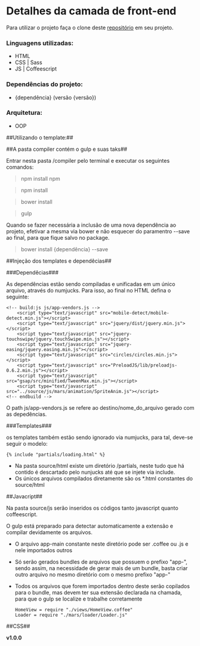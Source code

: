 # Detalhes da camada de front-end

Para utilizar o projeto fa&ccedil;a o clone deste [reposit&oacute;rio](https://bitbucket.uhub.biz/projects/WUNBRA/repos/wunderman-gulpstarter/browse) em seu projeto.

### Linguagens utilizadas:
  - HTML
  - CSS | Sass
  - JS | Coffeescript
  
### Depend&ecirc;ncias do projeto: 
  - {depend&ecirc;ncia} (vers&atilde;o {vers&atilde;o})

### Arquitetura:
  - OOP


##Utilizando o template:##

##A pasta compiler cont&eacute;m o gulp e suas taks##

Entrar nesta pasta /compiler pelo terminal e executar os seguintes comandos: 

> npm install npm

> npm install

> bower install

> gulp

Quando se fazer necess&aacute;ria a inclus&atilde;o de uma nova depend&ecirc;ncia ao projeto, efetivar a mesma via bower e n&atilde;o esquecer do paramentro --save ao final, para que fique salvo no package.

> bower install {depend&ecirc;ncia} --save

##Inje&ccedil;&atilde;o dos templates e depend&ecirc;cias##

###Depend&ecirc;cias###

As depend&ecirc;ncias est&atilde;o sendo compiladas e unificadas em um &uacute;nico arquivo, atrav&eacute;s do numjucks.
Para isso, ao final no HTML defina o seguinte:

	<!-- build:js js/app-vendors.js -->
		<script type="text/javascript" src="mobile-detect/mobile-detect.min.js"></script> 
		<script type="text/javascript" src="jquery/dist/jquery.min.js"></script> 
		<script type="text/javascript" src="jquery-touchswipe/jquery.touchSwipe.min.js"></script> 
		<script type="text/javascript" src="jquery-easing/jquery.easing.min.js"></script> 
		<script type="text/javascript" src="circles/circles.min.js"></script> 
		<script type="text/javascript" src="PreloadJS/lib/preloadjs-0.6.2.min.js"></script> 
		<script type="text/javascript" src="gsap/src/minified/TweenMax.min.js"></script> 
		<script type="text/javascript" src="../source/js/mars/animation/SpriteAnim.js"></script> 
	<!-- endbuild -->

O path js/app-vendors.js se refere ao destino/nome_do_arquivo gerado com as deped&ecirc;ncias.

###Templates###

os templates tamb&eacute;m est&atilde;o sendo ignorado via numjucks, para tal, deve-se seguir o modelo:

	{% include "partials/loading.html" %}


- Na pasta source/html existe um diret&oacute;rio /partials, neste tudo que h&aacute; contido &eacute; descartado pelo nunjucks at&eacute; que se injete via include.
- Os &uacute;nicos arquivos compilados diretamente s&atilde;o os *.html constantes do source/html 

##Javacript##

Na pasta source/js ser&atilde;o inseridos os c&oacute;digos tanto javascript quanto coffeescript. 

O gulp est&aacute; preparado para detectar automaticamente a extens&atilde;o e compilar devidamente os arquivos.

- O arquivo app-main constante neste diret&oacute;rio pode ser .coffee ou .js e nele importados outros
- S&oacute; ser&atilde;o gerados bundles de arquivos que possuem o prefixo "app-", sendo assim, na necessidade de gerar mais de um bundle, basta criar outro arquivo no mesmo diret&oacute;rio com o mesmo prefixo "app-"
- Todos os arquivos que forem importados dentro deste ser&atilde;o copilados para o bundle, mas devem ter sua extens&atilde;o declarada na chamada, para que o gulp se localize e trabalhe corretamente
	
	```
	HomeView = require "./views/HomeView.coffee"
	Loader = require "./mars/loader/Loader.js"
	```
	
##CSS##

<a name="v1.0.0">**v1.0.0**</a>
